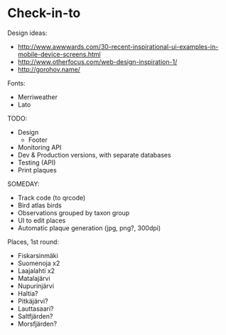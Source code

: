 Check-in-to
====================

Design ideas:
- http://www.awwwards.com/30-recent-inspirational-ui-examples-in-mobile-device-screens.html
- http://www.otherfocus.com/web-design-inspiration-1/
- http://gorohov.name/

Fonts:
- Merriweather
- Lato


TODO:
- Design
    - Footer
- Monitoring API
- Dev & Production versions, with separate databases
- Testing (API)
- Print plaques

SOMEDAY:
- Track code (to qrcode)
- Bird atlas birds
- Observations grouped by taxon group
- UI to edit places
- Automatic plaque generation (jpg, png?, 300dpi)

Places, 1st round:
- Fiskarsinmäki
- Suomenoja x2
- Laajalahti x2
- Matalajärvi
- Nupurinjärvi
- Haltia?
- Pitkäjärvi?
- Lauttasaari?
- Saltfjärden?
- Morsfjärden?
